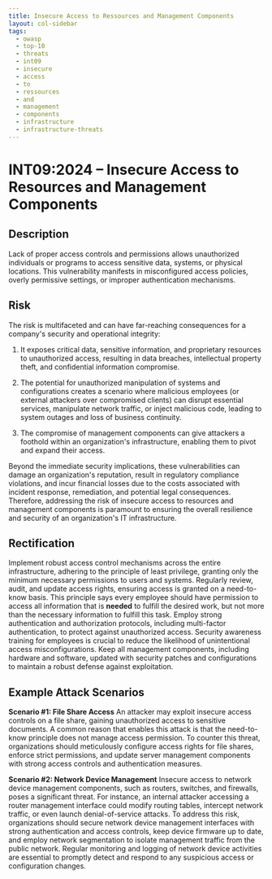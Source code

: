 ```yaml
---
title: Insecure Access to Ressources and Management Components
layout: col-sidebar
tags:
  - owasp
  - top-10
  - threats
  - int09
  - insecure
  - access
  - to
  - ressources
  - and
  - management
  - components
  - infrastructure
  - infrastructure-threats
---
```


# INT09:2024 – Insecure Access to Resources and Management Components

## Description
Lack of proper access controls and permissions allows unauthorized individuals or programs to access sensitive data, systems, or physical locations. This vulnerability manifests in misconfigured access policies, overly permissive settings, or improper authentication mechanisms.

## Risk
The risk is multifaceted and can have far-reaching consequences for a company's security and operational integrity:

1. It exposes critical data, sensitive information, and proprietary resources to unauthorized access, resulting in data breaches, intellectual property theft, and confidential information compromise.

2. The potential for unauthorized manipulation of systems and configurations creates a scenario where malicious employees (or external attackers over compromised clients) can disrupt essential services, manipulate network traffic, or inject malicious code, leading to system outages and loss of business continuity.

3. The compromise of management components can give attackers a foothold within an organization's infrastructure, enabling them to pivot and expand their access.

Beyond the immediate security implications, these vulnerabilities can damage an organization's reputation, result in regulatory compliance violations, and incur financial losses due to the costs associated with incident response, remediation, and potential legal consequences. Therefore, addressing the risk of insecure access to resources and management components is paramount to ensuring the overall resilience and security of an organization's IT infrastructure.

## Rectification
Implement robust access control mechanisms across the entire infrastructure, adhering to the principle of least privilege, granting only the minimum necessary permissions to users and systems. Regularly review, audit, and update access rights, ensuring access is granted on a need-to-know basis. This principle says every employee should have permission to access all information that is __needed__ to fulfill the desired work, but not more than the necessary information to fulfill this task. Employ strong authentication and authorization protocols, including multi-factor authentication, to protect against unauthorized access. Security awareness training for employees is crucial to reduce the likelihood of unintentional access misconfigurations. Keep all management components, including hardware and software, updated with security patches and configurations to maintain a robust defense against exploitation.

## Example Attack Scenarios
**Scenario #1: File Share Access**
An attacker may exploit insecure access controls on a file share, gaining unauthorized access to sensitive documents. A common reason that enables this attack is that the need-to-know principle does not manage access permission. To counter this threat, organizations should meticulously configure access rights for file shares, enforce strict permissions, and update server management components with strong access controls and authentication measures.

**Scenario #2: Network Device Management**
Insecure access to network device management components, such as routers, switches, and firewalls, poses a significant threat. For instance, an internal attacker accessing a router management interface could modify routing tables, intercept network traffic, or even launch denial-of-service attacks. To address this risk, organizations should secure network device management interfaces with strong authentication and access controls, keep device firmware up to date, and employ network segmentation to isolate management traffic from the public network. Regular monitoring and logging of network device activities are essential to promptly detect and respond to any suspicious access or configuration changes.

